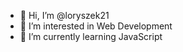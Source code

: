 - 👋 Hi, I’m @loryszek21
- 👀 I’m interested in Web Development
- 🌱 I’m currently learning JavaScript


<!---
loryszek21/loryszek21 is a ✨ special ✨ repository because its `README.md` (this file) appears on your GitHub profile.
You can click the Preview link to take a look at your changes.
--->
